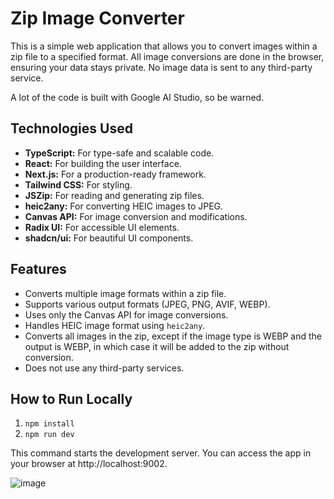 # Zip Image Converter

This is a simple web application that allows you to convert images within a zip file to a specified format. All image conversions are done in the browser, ensuring your data stays private. No image data is sent to any third-party service.

A lot of the code is built with Google AI Studio, so be warned.

## Technologies Used

*   **TypeScript:** For type-safe and scalable code.
*   **React:** For building the user interface.
*   **Next.js:** For a production-ready framework.
*   **Tailwind CSS:** For styling.
*   **JSZip:** For reading and generating zip files.
*   **heic2any:** For converting HEIC images to JPEG.
*   **Canvas API:** For image conversion and modifications.
*   **Radix UI:** For accessible UI elements.
*   **shadcn/ui:** For beautiful UI components.

## Features

*   Converts multiple image formats within a zip file.
*   Supports various output formats (JPEG, PNG, AVIF, WEBP).
*   Uses only the Canvas API for image conversions.
*   Handles HEIC image format using `heic2any`.
*   Converts all images in the zip, except if the image type is WEBP and the output is WEBP, in which case it will be added to the zip without conversion.
*   Does not use any third-party services.

## How to Run Locally

1. `npm install`
2. `npm run dev`

This command starts the development server. You can access the app in your browser at http://localhost:9002.

![image](https://github.com/user-attachments/assets/5072dc10-5611-418b-9c5c-1373f30d3f41)

    
